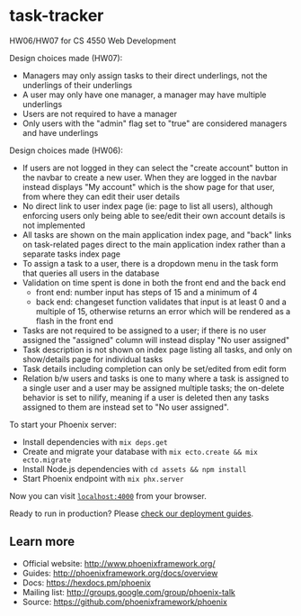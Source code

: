 # task-tracker

HW06/HW07 for CS 4550 Web Development

Design choices made (HW07):

* Managers may only assign tasks to their direct underlings, not the underlings of their underlings
* A user may only have one manager, a manager may have multiple underlings
* Users are not required to have a manager
* Only users with the "admin" flag set to "true" are considered managers and have underlings

Design choices made (HW06):

* If users are not logged in they can select the "create account" button in the navbar to create a new user. When they are logged in the navbar instead displays "My account" which is the show page for that user, from where they can edit their user details
* No direct link to user index page (ie: page to list all users), although enforcing users only being able to see/edit their own account details is not implemented
* All tasks are shown on the main application index page, and "back" links on task-related pages direct to the main application index rather than a separate tasks index page
* To assign a task to a user, there is a dropdown menu in the task form that queries all users in the database
* Validation on time spent is done in both the front end and the back end
    * front end: number input has steps of 15 and a minimum of 4
    * back end: changeset function validates that input is at least 0 and a multiple of 15, otherwise returns an error which will be rendered as a flash in the front end
* Tasks are not required to be assigned to a user; if there is no user assigned the "assigned" column will instead display "No user assigned"
* Task description is not shown on index page listing all tasks, and only on show/details page for individual tasks
* Task details including completion can only be set/edited from edit form
* Relation b/w users and tasks is one to many where a task is assigned to a single user and a user may be assigned multiple tasks; the on-delete behavior is set to nilify, meaning if a user is deleted then any tasks assigned to them are instead set to "No user assigned". 

To start your Phoenix server:

  * Install dependencies with `mix deps.get`
  * Create and migrate your database with `mix ecto.create && mix ecto.migrate`
  * Install Node.js dependencies with `cd assets && npm install`
  * Start Phoenix endpoint with `mix phx.server`

Now you can visit [`localhost:4000`](http://localhost:4000) from your browser.

Ready to run in production? Please [check our deployment guides](http://www.phoenixframework.org/docs/deployment).

## Learn more

  * Official website: http://www.phoenixframework.org/
  * Guides: http://phoenixframework.org/docs/overview
  * Docs: https://hexdocs.pm/phoenix
  * Mailing list: http://groups.google.com/group/phoenix-talk
  * Source: https://github.com/phoenixframework/phoenix
